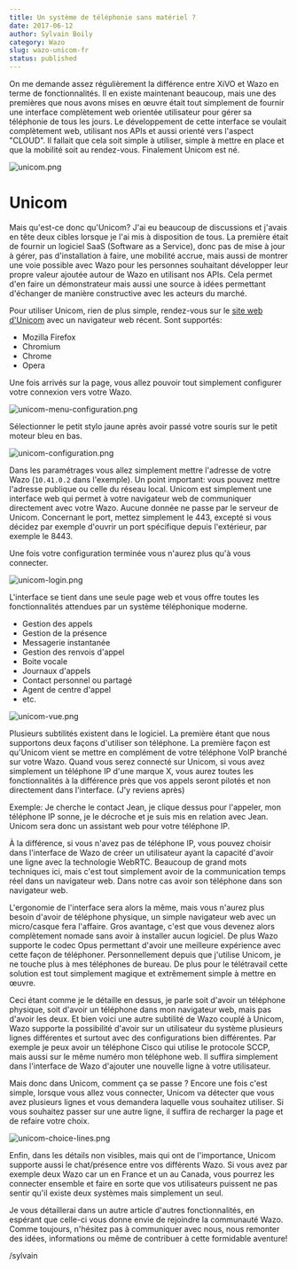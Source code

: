```yaml
---
title: Un système de téléphonie sans matériel ?
date: 2017-06-12
author: Sylvain Boily
category: Wazo
slug: wazo-unicom-fr
status: published
---
```



On me demande assez régulièrement la différence entre XiVO et Wazo en terme de fonctionnalités. Il en existe maintenant beaucoup, mais une des premières que nous avons mises en œuvre était tout simplement de fournir une interface complètement web orientée utilisateur pour gérer sa téléphonie de tous les jours. Le développement de cette interface se voulait complètement web, utilisant nos APIs et aussi orienté vers l'aspect "CLOUD". Il fallait que cela soit simple à utiliser, simple à mettre en place et que la mobilité soit au rendez-vous. Finalement Unicom est né.

![unicom.png](../../images/blog/wazo-unicom/unicom.png "Unicom")

# Unicom

Mais qu'est-ce donc qu'Unicom? J'ai eu beaucoup de discussions et j'avais en tête deux cibles lorsque je l'ai mis à disposition de tous. La première était de fournir un logiciel SaaS (Software as a Service), donc pas de mise à jour à gérer, pas d'installation à faire, une mobilité accrue, mais aussi de montrer une voie possible avec Wazo pour les personnes souhaitant développer leur propre valeur ajoutée autour de Wazo en utilisant nos APIs. Cela permet d'en faire un démonstrateur mais aussi une source à idées permettant d'échanger de manière constructive avec les acteurs du marché.

Pour utiliser Unicom, rien de plus simple, rendez-vous sur le [site web d'Unicom](https://phone.wazo.community) avec un navigateur web récent. Sont supportés:

- Mozilla Firefox
- Chromium
- Chrome
- Opera

Une fois arrivés sur la page, vous allez pouvoir tout simplement configurer votre connexion vers votre Wazo.

![unicom-menu-configuration.png](../../images/blog/wazo-unicom/unicom-menu-configuration.png "Unicom menu configuration")

Sélectionner le petit stylo jaune après avoir passé votre souris sur le petit moteur bleu en bas.

![unicom-configuration.png](../../images/blog/wazo-unicom/unicom-configuration.png "Unicom configuration")

Dans les paramétrages vous allez simplement mettre l'adresse de votre Wazo (`10.41.0.2` dans l'exemple). Un point important: vous pouvez mettre l'adresse publique ou celle du réseau local. Unicom est simplement une interface web qui permet à votre navigateur web de communiquer directement avec votre Wazo. Aucune donnée ne passe par le serveur de Unicom. Concernant le port, mettez simplement le 443, excepté si vous décidez par exemple d'ouvrir un port spécifique depuis l'extérieur, par exemple le 8443.

Une fois votre configuration terminée vous n'aurez plus qu'à vous connecter.

![unicom-login.png](../../images/blog/wazo-unicom/unicom-login.png "Unicom login")

L'interface se tient dans une seule page web et vous offre toutes les fonctionnalités attendues par un système téléphonique moderne.

- Gestion des appels
- Gestion de la présence
- Messagerie instantanée
- Gestion des renvois d'appel
- Boite vocale
- Journaux d'appels
- Contact personnel ou partagé
- Agent de centre d'appel
- etc.

![unicom-vue.png](../../images/blog/wazo-unicom/unicom-vue.png "Unicom vue")

Plusieurs subtilités existent dans le logiciel. La première étant que nous supportons deux façons d'utiliser son téléphone. La première façon est qu'Unicom vient se mettre en complément de votre téléphone VoIP branché sur votre Wazo. Quand vous serez connecté sur Unicom, si vous avez simplement un téléphone IP d'une marque X, vous aurez toutes les fonctionnalités à la différence près que vos appels seront pilotés et non directement dans l'interface. (J'y reviens après)

Exemple: Je cherche le contact Jean, je clique dessus pour l'appeler, mon téléphone IP sonne, je le décroche et je suis mis en relation avec Jean. Unicom sera donc un assistant web pour votre téléphone IP.

À la différence, si vous n'avez pas de téléphone IP, vous pouvez choisir dans l'interface de Wazo de créer un utilisateur ayant la capacité d'avoir une ligne avec la technologie WebRTC. Beaucoup de grand mots techniques ici, mais c'est tout simplement avoir de la communication temps réel dans un navigateur web. Dans notre cas avoir son téléphone dans son navigateur web.

L'ergonomie de l'interface sera alors la même, mais vous n'aurez plus besoin d'avoir de téléphone physique, un simple navigateur web avec un micro/casque fera l'affaire. Gros avantage, c'est que vous devenez alors complètement nomade sans avoir à installer aucun logiciel. De plus Wazo supporte le codec Opus permettant d'avoir une meilleure expérience avec cette façon de téléphoner. Personnellement depuis que j'utilise Unicom, je ne touche plus à mes téléphones de bureau. De plus pour le télétravail cette solution est tout simplement magique et extrêmement simple à mettre en œuvre.

Ceci étant comme je le détaille en dessus, je parle soit d'avoir un téléphone physique, soit d'avoir un téléphone dans mon navigateur web, mais pas d'avoir les deux. Et bien voici une autre subtilité de Wazo couplé à Unicom, Wazo supporte la possibilité d'avoir sur un utilisateur du système plusieurs lignes différentes et surtout avec des configurations bien différentes. Par exemple je peux avoir un téléphone Cisco qui utilise le protocole SCCP, mais aussi sur le même numéro mon téléphone web. Il suffira simplement dans l'interface de Wazo d'ajouter une nouvelle ligne à votre utilisateur.

Mais donc dans Unicom, comment ça se passe ? Encore une fois c'est simple, lorsque vous allez vous connecter, Unicom va détecter que vous avez plusieurs lignes et vous demandera laquelle vous souhaitez utiliser. Si vous souhaitez passer sur une autre ligne, il suffira de recharger la page et de refaire votre choix.

![unicom-choice-lines.png](../../images/blog/wazo-unicom/unicom-choice-lines.png "Unicom choice lines")

Enfin, dans les détails non visibles, mais qui ont de l'importance, Unicom supporte aussi le chat/présence entre vos différents Wazo. Si vous avez par exemple deux Wazo car un en France et un au Canada, vous pourrez les connecter ensemble et faire en sorte que vos utilisateurs puissent ne pas sentir qu'il existe deux systèmes mais simplement un seul.

Je vous détaillerai dans un autre article d'autres fonctionnalités, en espérant que celle-ci vous donne envie de rejoindre la communauté Wazo. Comme toujours, n'hésitez pas à communiquer avec nous, nous remonter des idées, informations ou même de contribuer à cette formidable aventure!

/sylvain
